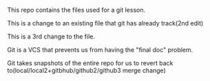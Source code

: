 
This repo contains the files used for a git lesson.

This is a change to an existing file that git has already track(2nd edit)

This is a 3rd change to the file.

Git is a VCS that prevents us from having the "final doc" problem.

Git takes snapshots of the entire repo for us to revert back to(local/local2+gitbhub/github2/github3 merge change)

